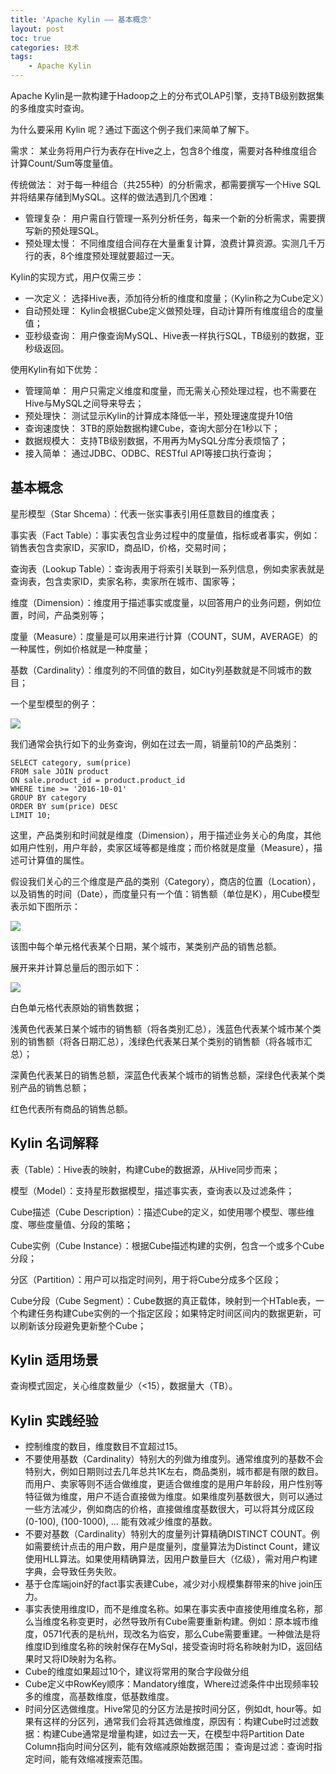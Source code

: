 ```yaml
---
title: 'Apache Kylin —— 基本概念'
layout: post
toc: true
categories: 技术
tags:
    - Apache Kylin
---
```


Apache Kylin是一款构建于Hadoop之上的分布式OLAP引擎，支持TB级别数据集的多维度实时查询。

为什么要采用 Kylin 呢？通过下面这个例子我们来简单了解下。

需求： 某业务将用户行为表存在Hive之上，包含8个维度，需要对各种维度组合计算Count/Sum等度量值。

传统做法： 对于每一种组合（共255种）的分析需求，都需要撰写一个Hive SQL并将结果存储到MySQL。这样的做法遇到几个困难：

- 管理复杂： 用户需自行管理一系列分析任务，每来一个新的分析需求，需要撰写新的预处理SQL。
- 预处理太慢： 不同维度组合间存在大量重复计算，浪费计算资源。实测几千万行的表，8个维度预处理就要超过一天。

Kylin的实现方式，用户仅需三步：

- 一次定义： 选择Hive表，添加待分析的维度和度量；（Kylin称之为Cube定义）
- 自动预处理： Kylin会根据Cube定义做预处理，自动计算所有维度组合的度量值；
- 亚秒级查询： 用户像查询MySQL、Hive表一样执行SQL，TB级别的数据，亚秒级返回。

使用Kylin有如下优势：

- 管理简单： 用户只需定义维度和度量，而无需关心预处理过程，也不需要在Hive与MySQL之间导来导去；
- 预处理快： 测试显示Kylin的计算成本降低一半，预处理速度提升10倍
- 查询速度快： 3TB的原始数据构建Cube，查询大部分在1秒以下；
- 数据规模大： 支持TB级别数据，不用再为MySQL分库分表烦恼了；
- 接入简单： 通过JDBC、ODBC、RESTful API等接口执行查询；

## 基本概念

星形模型（Star Shcema）：代表一张实事表引用任意数目的维度表；

事实表（Fact Table）：事实表包含业务过程中的度量值，指标或者事实，例如：销售表包含卖家ID，买家ID，商品ID，价格，交易时间；

查询表（Lookup Table）：查询表用于将索引关联到一系列信息，例如卖家表就是查询表，包含卖家ID，卖家名称，卖家所在城市、国家等；

维度（Dimension）：维度用于描述事实或度量，以回答用户的业务问题，例如位置，时间，产品类别等；

度量（Measure）：度量是可以用来进行计算（COUNT，SUM，AVERAGE）的一种属性，例如价格就是一种度量；

基数（Cardinality）：维度列的不同值的数目，如City列基数就是不同城市的数目；

一个星型模型的例子：

![](/img/2018-09-13/star_schema.png)

我们通常会执行如下的业务查询，例如在过去一周，销量前10的产品类别：

```
SELECT category, sum(price)
FROM sale JOIN product
ON sale.product_id = product.product_id
WHERE time >= '2016-10-01'
GROUP BY category
ORDER BY sum(price) DESC
LIMIT 10;
```

这里，产品类别和时间就是维度（Dimension），用于描述业务关心的角度，其他如用户性别，用户年龄，卖家区域等都是维度；而价格就是度量（Measure），描述可计算值的属性。

假设我们关心的三个维度是产品的类别（Category），商店的位置（Location），以及销售的时间（Date），而度量只有一个值：销售额（单位是K），用Cube模型表示如下图所示：

![](/img/2018-09-13/Cube.png)

该图中每个单元格代表某个日期，某个城市，某类别产品的销售总额。

展开来并计算总量后的图示如下：

![](/img/2018-09-13/TotalCub.png)

白色单元格代表原始的销售数据；

浅黄色代表某日某个城市的销售额（将各类别汇总），浅蓝色代表某个城市某个类别的销售额（将各日期汇总），浅绿色代表某日某个类别的销售额（将各城市汇总）；

深黄色代表某日的销售总额，深蓝色代表某个城市的销售总额，深绿色代表某个类别产品的销售总额；

红色代表所有商品的销售总额。


## Kylin 名词解释

表（Table）：Hive表的映射，构建Cube的数据源，从Hive同步而来；

模型（Model）：支持星形数据模型，描述事实表，查询表以及过滤条件；

Cube描述（Cube Description）：描述Cube的定义，如使用哪个模型、哪些维度、哪些度量值、分段的策略；

Cube实例（Cube Instance）：根据Cube描述构建的实例，包含一个或多个Cube分段；

分区（Partition）：用户可以指定时间列，用于将Cube分成多个区段；

Cube分段（Cube Segment）：Cube数据的真正载体，映射到一个HTable表，一个构建任务构建Cube实例的一个指定区段；如果特定时间区间内的数据更新，可以刷新该分段避免更新整个Cube；

## Kylin 适用场景

查询模式固定，关心维度数量少（<15），数据量大（TB）。

## Kylin 实践经验

- 控制维度的数目，维度数目不宜超过15。
- 不要使用基数（Cardinality）特别大的列做为维度列。通常维度列的基数不会特别大，例如日期则过去几年总共1K左右，商品类别，城市都是有限的数目。而用户、卖家等则不适合做维度，更适合做维度的是用户年龄段，用户性别等特征做为维度，用户不适合直接做为维度。如果维度列基数很大，则可以通过一些方法减少，例如商店的价格，直接做维度基数很大，可以将其分成区段(0-100), (100-1000), ... 能有效减少维度的基数。
- 不要对基数（Cardinality）特别大的度量列计算精确DISTINCT COUNT。例如需要统计点击的用户数，用户是度量列，度量算法为Distinct Count，建议使用HLL算法。如果使用精确算法，因用户数量巨大（亿级），需对用户构建字典，会导致任务失败。
- 基于仓库端join好的fact事实表建Cube，减少对小规模集群带来的hive join压力。
- 事实表使用维度ID，而不是维度名称。如果在事实表中直接使用维度名称，那么当维度名称变更时，必然导致所有Cube需要重新构建。例如：原本城市维度，0571代表的是杭州，现改名为临安，那么Cube需要重建。一种做法是将维度ID到维度名称的映射保存在MySql，接受查询时将名称映射为ID，返回结果时又将ID映射为名称。
- Cube的维度如果超过10个，建议将常用的聚合字段做分组
- Cube定义中RowKey顺序：Mandatory维度，Where过滤条件中出现频率较多的维度，高基数维度，低基数维度。
- 时间分区选做维度。Hive常见的分区方法是按时间分区，例如dt, hour等。如果有这样的分区列，通常我们会将其选做维度，原因有：构建Cube时过滤数据：构建Cube通常是增量构建，如过去一天，在模型中将Partition Date Column指向时间分区列，能有效缩减原始数据范围； 查询是过滤：查询时指定时间，能有效缩减搜索范围。

